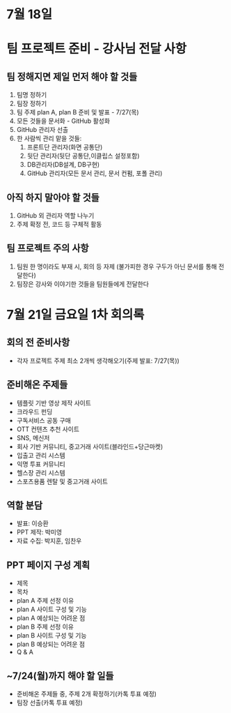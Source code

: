 # 7월 18일
# 팀 프로젝트 준비 - 강사님 전달 사항
## 팀 정해지면 제일 먼저 해야 할 것들
1. 팀명 정하기
2. 팀장 정하기
3. 팀 주제 plan A, plan B 준비 및 발표 - 7/27(목)
4. 모든 것들을 문서화 - GitHub 활성화
5. GitHub 관리자 선출
6. 한 사람씩 관리 맡을 것들:
   1) 프론트단 관리자(화면 공통단)
   2) 뒷단 관리자(뒷단 공통단,이클립스 설정포함)
   3) DB관리자(DB설계, DB구현)
   4) GitHub 관리자(모든 문서 관리, 문서 컨펌, 포폴 관리)
  
   
## 아직 하지 말아야 할 것들
1. GitHub 외 관리자 역할 나누기
2. 주제 확정 전, 코드 등 구체적 활동
   
## 팀 프로젝트 주의 사항
1. 팀원 한 명이라도 부재 시, 회의 등 자제
   (불가피한 경우 구두가 아닌 문서를 통해 전달한다)
2. 팀장은 강사와 이야기한 것들을 팀원들에게 전달한다


# 7월 21일 금요일 1차 회의록
## 회의 전 준비사항
- 각자 프로젝트 주제 최소 2개씩 생각해오기(주제 발표: 7/27(목))
## 준비해온 주제들
- 템플릿 기반 영상 제작 사이트
- 크라우드 펀딩
- 구독서비스 공동 구매
- OTT 컨텐츠 추천 사이트
- SNS, 메신저
- 회사 기반 커뮤니티, 중고거래 사이트(블라인드+당근마켓)
- 입출고 관리 시스템
- 익명 투표 커뮤니티
- 헬스장 관리 시스템
- 스포츠용품 렌탈 및 중고거래 사이트
## 역할 분담
- 발표: 이승환
- PPT 제작: 박미영
- 자료 수집: 박지훈, 임찬우
## PPT 페이지 구성 계획
- 제목
- 목차
- plan A 주제 선정 이유
- plan A 사이트 구성 및 기능
- plan A 예상되는 어려운 점
- plan B 주제 선정 이유
- plan B 사이트 구성 및 기능
- plan B 예상되는 어려운 점
- Q & A
  
## ~7/24(월)까지 해야 할 일들
- 준비해온 주제들 중, 주제 2개 확정하기(카톡 투표 예정)
- 팀장 선출(카톡 투표 예정)
